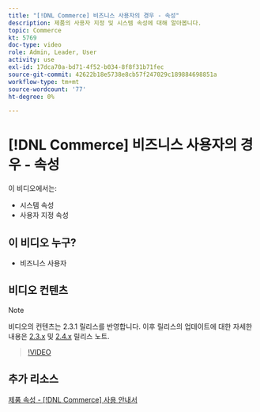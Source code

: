 ```yaml
---
title: "[!DNL Commerce] 비즈니스 사용자의 경우 - 속성"
description: 제품의 사용자 지정 및 시스템 속성에 대해 알아봅니다.
topic: Commerce
kt: 5769
doc-type: video
role: Admin, Leader, User
activity: use
exl-id: 17dca70a-bd71-4f52-b034-8f8f31b71fec
source-git-commit: 42622b18e5738e8cb57f247029c189884698851a
workflow-type: tm+mt
source-wordcount: '77'
ht-degree: 0%

---
```


# [!DNL Commerce] 비즈니스 사용자의 경우 - 속성

이 비디오에서는:

- 시스템 속성
- 사용자 지정 속성

## 이 비디오 누구?

- 비즈니스 사용자

## 비디오 컨텐츠

>[!NOTE]
>
>비디오의 컨텐츠는 2.3.1 릴리스를 반영합니다. 이후 릴리스의 업데이트에 대한 자세한 내용은 [ 2.3.x](https://devdocs.magento.com/guides/v2.3/release-notes/bk-release-notes.html) 및 [2.4.x](https://devdocs.magento.com/guides/v2.4/release-notes/bk-release-notes.html) 릴리스 노트.

>[!VIDEO](https://video.tv.adobe.com/v/35954?quality=12&learn=on)

## 추가 리소스

[제품 속성 - [!DNL Commerce] 사용 안내서](https://docs.magento.com/user-guide/catalog/product-attributes.html)
